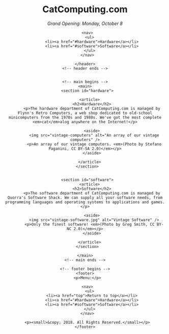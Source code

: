 <!DOCTYPE html>
<html lang="en">
  <head>
    <meta charset="UTF-8" />
    <title>CatComputing.com</title>
    <link rel="stylesheet" href="css/style.css">
  </head>

  <body>
    <!-- header begins -->
    <header id="top">
      <h1>CatComputing.com</h1>
      <p><em>Grand Opening: Monday, October 8</em></p>

      <nav>
        <ul>
          <li><a href="#hardware">Hardware</a></li>
          <li><a href="#software">Software</a></li>
        </ul>
      </nav>

    </header>
    <!-- header ends -->


    <!-- main begins -->
    <main>
      <section id="hardware">

        <article>
          <h2>Hardware</h2>
          <p>The hardware department of CatComputing.com is managed by Flynn's Retro Computers, a web shop dedicated to old-school minicomputers from the 1970s and 1980s. We've got the most complete <em>cat</em>alog anywhere on the Internet!</p>

          <aside>
            <img src="vintage-computers" alt="An array of our vintage computers" />
            <p>An array of our vintage computers. <em>(Photo by Stefano Paganini, CC BY-SA 2.0)</em></p>
          </aside>

        </article>
      </section>


      <section id="software">
        <article>
          <h2>Software</h2>
          <p>The software department of CatComputing.com is managed by Quorra's Software Shack. We can supply all your software needs, from programming languages and operating systems to applications and games.</p>

          <aside>
            <img src="vintage-software.jpg" alt="Vintage Software" />
            <p>Only the finest software! <em>(Photo by Greg Smith, CC BY-NC 2.0)</em></p>
          </aside>

        </article>
      </section>

    </main>
    <!-- main ends -->

    <!-- footer begins -->
    <footer>
      <p>Menu:</p>

      <nav>
        <ul>
          <li><a href="top">Return to top</a></li>
          <li><a href="#hardware">Hardware</a></li>
          <li><a href="#software">Software</a></li>
        </ul>
      </nav>

      <p><small>&copy; 2018. All Rights Reserved.</small></p>
    </footer>
  </body>
</html>
